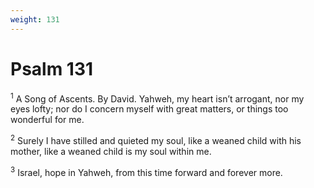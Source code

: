 ```yaml
---
weight: 131
---
```


# Psalm 131

<sup>1</sup> A Song of Ascents. By David. Yahweh, my heart isn’t arrogant, nor my eyes lofty; nor do I concern myself with great matters, or things too wonderful for me. 

<sup>2</sup> Surely I have stilled and quieted my soul, like a weaned child with his mother, like a weaned child is my soul within me. 

<sup>3</sup> Israel, hope in Yahweh, from this time forward and forever more. 


